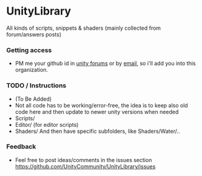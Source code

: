 # UnityLibrary
All kinds of scripts, snippets &amp; shaders (mainly collected from forum/answers posts)

### Getting access
- PM me your github id in [unity forums](http://forum.unity3d.com/members/mgear.22727/) or by [email](http://i1.wp.com/unitycoder.com/blog/wp-content/uploads/2011/07/mail.jpg), so i'll add you into this organization.

### TODO / Instructions
- (To Be Added)
- Not all code has to be working/error-free, the idea is to keep also old code here and then update to newer unity versions when needed
- Scripts/
- Editor/ (for editor scripts)
- Shaders/
And then have specific subfolders, like Shaders/Water/..

### Feedback
- Feel free to post ideas/comments in the issues section https://github.com/UnityCommunity/UnityLibrary/issues

